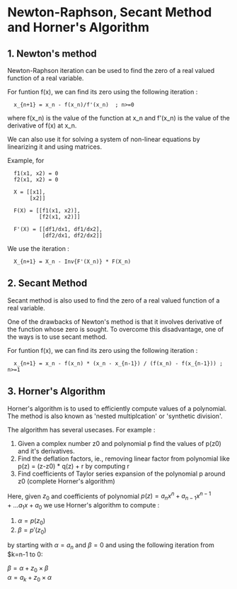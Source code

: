 # Newton-Raphson, Secant Method and Horner's Algorithm

## 1. Newton's method
Newton-Raphson iteration can be used to find the zero of a real valued function of a real variable.

For funtion f(x), we can find its zero using the following iteration :

      x_{n+1} = x_n - f(x_n)/f'(x_n)  ; n>=0
      
where f(x_n) is the value of the function at x_n and f'(x_n) is the value of the derivative of f(x) at x_n.
      
We can also use it for solving a system of non-linear equations by linearizing it and using matrices.

Example, for 

      f1(x1, x2) = 0
      f2(x1, x2) = 0

      X = [[x1], 
           [x2]]

      F(X) = [[f1(x1, x2)], 
              [f2(x1, x2)]]

      F'(X) = [[df1/dx1, df1/dx2], 
               [df2/dx1, df2/dx2]]
        
We use the iteration :
      
      X_{n+1} = X_n - Inv{F'(X_n)} * F(X_n)
      
      
## 2. Secant Method
Secant method is also used to find the zero of a real valued function of a real variable.

One of the drawbacks of Newton's method is that it involves derivative of the function whose zero is sought. 
To overcome this disadvantage, one of the ways is to use secant method.

For funtion f(x), we can find its zero using the following iteration :
      
      x_{n+1} = x_n - f(x_n) * (x_n - x_{n-1}) / (f(x_n) - f(x_{n-1})) ; n>=1
      
      
## 3. Horner's Algorithm

Horner's algorithm is to used to efficiently compute values of a polynomial. 
The method is also known as 'nested multiplcation' or 'synthetic division'.

The algorithm has several usecases. For example : 
1. Given a complex number z0 and polynomial p find the values of p(z0) and it's derivatives.
2. Find the deflation factors, ie., removing linear factor from polynomial like p(z) = (z-z0) * q(z) + r by computing r
3. Find coefficients of Taylor series expansion of the polynomial p around z0 (complete Horner's algorithm)


Here, given $z_0$ and coefficients of polynomial $p(z) = a_n x^n + a_{n-1} x^{n-1} + ... a_1 x + a_0$ we use Horner's algorithm to compute :
1. $\alpha = p(z_0)$ 
2. $\beta  = p'(z_0)$

by starting with $\alpha = a_n$ and $\beta=0$ and using the following iteration from $k=n-1 to 0:
      
$\beta = \alpha + z_0 \times \beta$      
$\alpha = a_k + z_0 \times \alpha$

